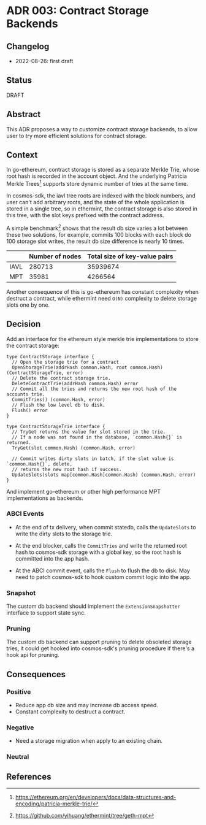 # ADR 003: Contract Storage Backends

## Changelog

- 2022-08-26: first draft

## Status

DRAFT

## Abstract

This ADR proposes a way to customize contract storage backends, to allow user to try more efficient solutions for contract storage.

## Context

In go-ethereum, contract storage is stored as a separate Merkle Trie, whose root hash is recorded in the account object. And the underlying Patricia Merkle Trees[^1] supports store dynamic number of tries at the same time.

In cosmos-sdk, the iavl tree roots are indexed with the block numbers, and user can't add arbitrary roots, and the state of the whole application is stored in a single tree, so in ethermint, the contract storage is also stored in this tree, with the slot keys prefixed with the contract address.

A simple benchmark[^2] shows that the result db size varies a lot between these two solutions, for example, commits 100 blocks with each block do 100 storage slot writes, the result db size difference is nearly 10 times.

|      | Number of nodes | Total size of key-value pairs |
| ---- | --------------- | ----------------------------- |
| IAVL | 280713          | 35939674                      |
| MPT  | 35981           | 4266564                       |

Another consequence of this is go-ethereum has constant complexity when destruct a contract, while ethermint need `O(N)` complexity to delete storage slots one by one.

## Decision

Add an interface for the ethereum style merkle trie implementations to store the contract storage:

```golang
type ContractStorage interface {
  // Open the storage trie for a contract
  OpenStorageTrie(addrHash common.Hash, root common.Hash) (ContractStorageTrie, error)
  // Delete the contract storage trie.
  DeleteContractTrie(addrHash common.Hash) error
  // Commit all the tries and returns the new root hash of the accounts trie.
  CommitTries() (common.Hash, error)
  // Flush the low level db to disk.
  Flush() error
}

type ContractStorageTrie interface {
  // TryGet returns the value for slot stored in the trie.
  // If a node was not found in the database, `common.Hash{}` is returned.
  TryGet(slot common.Hash) (common.Hash, error)

  // Commit writes dirty slots in batch, if the slot value is `common.Hash{}`, delete,
  // returns the new root hash if success.
  UpdateSlots(slots map[common.Hash]common.Hash) (common.Hash, error)
}
```

And implement go-ethereum or other high performance MPT implementations as backends.

### ABCI Events

- At the end of tx delivery, when commit statedb, calls the `UpdateSlots` to write the dirty slots to the storage trie.

- At the end blocker, calls the `CommitTries` and write the returned root hash to cosmos-sdk storage with a global key, so the root hash is committed into the app hash.
- At the ABCI commit event, calls the `Flush` to flush the db to disk. May need to patch cosmos-sdk to hook custom commit logic into the app.

### Snapshot

The custom db backend should implement the `ExtensionSnapshotter` interface to support state sync.

### Pruning

The custom db backend can support pruning to delete obsoleted storage tries, it could get hooked into cosmos-sdk's pruning procedure if there's a hook api for pruning.

## Consequences

### Positive

- Reduce app db size and may increase db access speed.
- Constant complexity to destruct a contract.

### Negative

- Need a storage migration when apply to an existing chain.

### Neutral

## References

[^1]: https://ethereum.org/en/developers/docs/data-structures-and-encoding/patricia-merkle-trie/
[^2]: https://github.com/yihuang/ethermint/tree/geth-mpt

